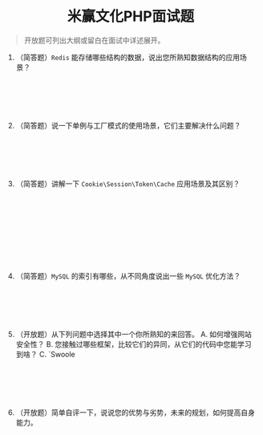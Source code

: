 <center><h1>米赢文化PHP面试题</h1></center>

> 开放题可列出大纲或留白在面试中详述展开。

1. （简答题）`Redis` 能存储哪些结构的数据，说出您所熟知数据结构的应用场景？
<br />
<br />
<br />
<br />

2. （简答题）说一下单例与工厂模式的使用场景，它们主要解决什么问题？
<br />
<br />
<br />
<br />

3. （简答题）讲解一下 `Cookie\Session\Token\Cache` 应用场景及其区别？
<br />
<br />
<br />
<br />
<br />
<br />
<br />
<br />

4. （简答题）`MySQL` 的索引有哪些，从不同角度说出一些 `MySQL` 优化方法？
<br />
<br />
<br />
<br />



5.  （开放题）从下列问题中选择其中一个你所熟知的来回答。
A. 如何增强网站安全性？
B. 您接触过哪些框架，比较它们的异同，从它们的代码中您能学习到啥？
C. `Swoole
<br />
<br />
<br />
<br />


6. （开放题）简单自评一下，说说您的优势与劣势，未来的规划，如何提高自身能力。

<br />
<br />
<br />
<br />

<!--stackedit_data:
eyJoaXN0b3J5IjpbMTY5NDczOTc2NSw4MDY3NzIzODcsMjEyNj
k1MjMzNywtMTk0MTAxMDkxNCwxNDgzNjcxMTU3LC00Mjg3MDQz
ODMsMTQ5NDQ3Nzc1NCwtMjEyMDQzMTA1OSwtMTE5MzQ2NDQ4MS
wxNjY1MzY3OTEwLC0xNjMwODA5OTYsLTkzMzk3NTExXX0=
-->